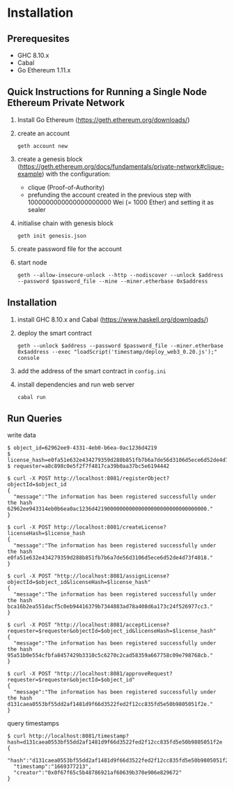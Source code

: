 # Installation

## Prerequesites

* GHC 8.10.x
* Cabal
* Go Ethereum 1.11.x

## Quick Instructions for Running a Single Node Ethereum Private Network

1. Install Go Ethereum (https://geth.ethereum.org/downloads/)

2. create an account

       geth account new

3. create a genesis block (https://geth.ethereum.org/docs/fundamentals/private-network#clique-example) with the configuration:
    - clique (Proof-of-Authority)
    - prefunding the account created in the previous step with 1000000000000000000000 Wei (= 1000 Ether) and setting it as sealer

4. initialise chain with genesis block

       geth init genesis.json

5. create password file for the account

6. start node
    
       geth --allow-insecure-unlock --http --nodiscover --unlock $address --password $password_file --mine --miner.etherbase 0x$address


## Installation

1. install GHC 8.10.x and Cabal (https://www.haskell.org/downloads/)

2. deploy the smart contract

       geth --unlock $address --password $password_file --miner.etherbase 0x$address --exec "loadScript('timestamp/deploy_web3_0.20.js');" console

3. add the address of the smart contract in `config.ini`

4. install dependencies and run web server

       cabal run

## Run Queries

write data

    $ object_id=62962ee9-4331-4eb0-b6ea-0ac1236d4219
    $ license_hash=e0fa51e632e434279359d288b851fb7b6a7de56d3106d5ece6d52de4d73f4018
    $ requester=a8c898c0e5f2f7f4817ca39b0aa37bc5e6194442

    $ curl -X POST http://localhost:8081/registerObject?objectId=$object_id
    {
      "message":"The information has been registered successfully under the hash 62962ee943314eb0b6ea0ac1236d421900000000000000000000000000000000."
    }

    $ curl -X POST http://localhost:8081/createLicense?licenseHash=$license_hash
    {
      "message":"The information has been registered successfully under the hash e0fa51e632e434279359d288b851fb7b6a7de56d3106d5ece6d52de4d73f4018."
    }

    $ curl -X POST "http://localhost:8081/assignLicense?objectId=$object_id&licenseHash=$license_hash"
    {
      "message":"The information has been registered successfully under the hash bca16b2ea551dacf5c0eb94416379b7344883ad78a408d6a173c24f526977cc3."
    }

    $ curl -X POST "http://localhost:8081/acceptLicense?requester=$requester&objectId=$object_id&licenseHash=$license_hash"
    {
      "message":"The information has been registered successfully under the hash 95a51b0e554cfbfa8457429b3310c5c6270c2cad58359a667758c09e798768cb."
    }
    
    $ curl -X POST "http://localhost:8081/approveRequest?requester=$requester&objectId=$object_id"
    {
      "message":"The information has been registered successfully under the hash d131caea0553bf55dd2af1481d9f66d3522fed2f12cc835fd5e50b9805051f2e."
    }

query timestamps

    $ curl http://localhost:8081/timestamp?hash=d131caea0553bf55dd2af1481d9f66d3522fed2f12cc835fd5e50b9805051f2e
    {
      "hash":"d131caea0553bf55dd2af1481d9f66d3522fed2f12cc835fd5e50b9805051f2e",
      "timestamp":"1669377213",
      "creator":"0x0f67f65c5b48786921af60639b370e906e829672"
    }
